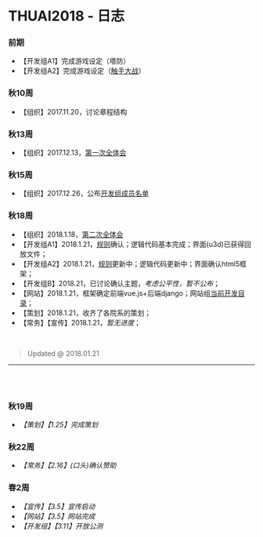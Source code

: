 # THUAI2018 - 日志

### 前期

- 【开发组A1】完成游戏设定（塔防）
- 【开发组A2】完成游戏设定（[触手大战](http://www.7k7k.com/swf/49923.htm)）

### 秋10周

- 【组织】2017.11.20，讨论章程结构

### 秋13周

- 【组织】2017.12.13，[第一次全体会](https://github.com/DAASTA/THUAI2018_rules/blob/master/log/20171213.md)

### 秋15周

- 【组织】2017.12.26，公布[开发组成员名单](https://github.com/DAASTA/THUAI2018_rules/blob/master/members.csv)

### 秋18周

- 【组织】2018.1.18，[第二次全体会](https://github.com/DAASTA/THUAI2018_rules/blob/master/log/20180118.md)
- 【开发组A1】2018.1.21，[规则](https://github.com/DAASTA/THUAI2018_rules/blob/master/rules/ts.19.rule.md)确认；逻辑代码基本完成；界面(u3d)已获得回放文件；
- 【开发组A2】2018.1.21，[规则](https://github.com/DAASTA/THUAI2018_rules/blob/master/rules/ts.19.rule.md)更新中；逻辑代码更新中；界面确认html5框架；
- 【开发组B】2018.21，已讨论确认主题，*考虑公平性，暂不公布*；
- 【网站】2018.1.21，框架确定前端vue.js+后端django；网站组[当前开发目录](https://github.com/RunTimeError2/FC15Website)；
- 【策划】2018.1.21，收齐了各院系的策划；
- 【常务】【宣传】2018.1.21，*暂无进度*；

<br>

> Updated @ 2018.01.21

---

<br>
<br>

### 秋19周

- *【策划】【1.25】完成策划*

### 秋22周

- *【常务】【2.16】(口头)确认赞助*

### 春2周

- *【宣传】【3.5】宣传启动*
- *【网站】【3.5】网站完成*
- *【开发组】【3.11】开放公测*
